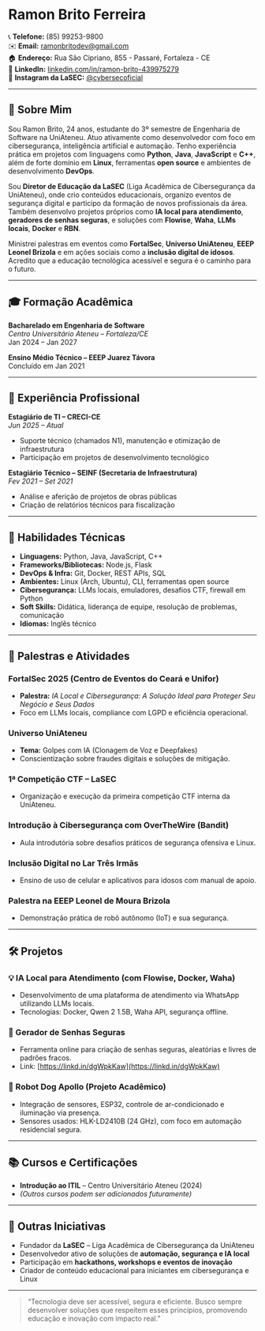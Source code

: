 # Ramon Brito Ferreira

📞 **Telefone:** (85) 99253-9800  
✉️ **Email:** ramonbritodev@gmail.com  
🏠 **Endereço:** Rua São Cipriano, 855 - Passaré, Fortaleza - CE  
💼 **LinkedIn:** [linkedin.com/in/ramon-brito-439975279](https://www.linkedin.com/in/ramon-brito-439975279)  
📸 **Instagram da LaSEC:** [@cybersecoficial](https://www.instagram.com/cybersecoficial)  

---

## 🧠 Sobre Mim

Sou Ramon Brito, 24 anos, estudante do 3º semestre de Engenharia de Software na UniAteneu. Atuo ativamente como desenvolvedor com foco em cibersegurança, inteligência artificial e automação. Tenho experiência prática em projetos com linguagens como **Python**, **Java**, **JavaScript** e **C++**, além de forte domínio em **Linux**, ferramentas **open source** e ambientes de desenvolvimento **DevOps**.

Sou **Diretor de Educação da LaSEC** (Liga Acadêmica de Cibersegurança da UniAteneu), onde crio conteúdos educacionais, organizo eventos de segurança digital e participo da formação de novos profissionais da área. Também desenvolvo projetos próprios como **IA local para atendimento**, **geradores de senhas seguras**, e soluções com **Flowise**, **Waha**, **LLMs locais**, **Docker** e **RBN**.

Ministrei palestras em eventos como **FortalSec**, **Universo UniAteneu**, **EEEP Leonel Brizola** e em ações sociais como a **inclusão digital de idosos**. Acredito que a educação tecnológica acessível e segura é o caminho para o futuro.

---

## 🎓 Formação Acadêmica

**Bacharelado em Engenharia de Software**  
*Centro Universitário Ateneu – Fortaleza/CE*  
Jan 2024 – Jan 2027  

**Ensino Médio Técnico – EEEP Juarez Távora**  
Concluído em Jan 2021

---

## 💼 Experiência Profissional

**Estagiário de TI – CRECI-CE**  
*Jun 2025 – Atual*  
- Suporte técnico (chamados N1), manutenção e otimização de infraestrutura  
- Participação em projetos de desenvolvimento tecnológico  

**Estagiário Técnico – SEINF (Secretaria de Infraestrutura)**  
*Fev 2021 – Set 2021*  
- Análise e aferição de projetos de obras públicas  
- Criação de relatórios técnicos para fiscalização  

---

## 🧪 Habilidades Técnicas

- **Linguagens:** Python, Java, JavaScript, C++
- **Frameworks/Bibliotecas:** Node.js, Flask
- **DevOps & Infra:** Git, Docker, REST APIs, SQL
- **Ambientes:** Linux (Arch, Ubuntu), CLI, ferramentas open source
- **Cibersegurança:** LLMs locais, emuladores, desafios CTF, firewall em Python
- **Soft Skills:** Didática, liderança de equipe, resolução de problemas, comunicação
- **Idiomas:** Inglês técnico

---

## 🎤 Palestras e Atividades

### FortalSec 2025 (Centro de Eventos do Ceará e Unifor)
- **Palestra:** *IA Local e Cibersegurança: A Solução Ideal para Proteger Seu Negócio e Seus Dados*
- Foco em LLMs locais, compliance com LGPD e eficiência operacional.

### Universo UniAteneu
- **Tema:** Golpes com IA (Clonagem de Voz e Deepfakes)
- Conscientização sobre fraudes digitais e soluções de mitigação.

### 1ª Competição CTF – LaSEC
- Organização e execução da primeira competição CTF interna da UniAteneu.

### Introdução à Cibersegurança com OverTheWire (Bandit)
- Aula introdutória sobre desafios práticos de segurança ofensiva e Linux.

### Inclusão Digital no Lar Três Irmãs
- Ensino de uso de celular e aplicativos para idosos com manual de apoio.

### Palestra na EEEP Leonel de Moura Brizola
- Demonstração prática de robô autônomo (IoT) e sua segurança.

---

## 🛠️ Projetos

### 💡 IA Local para Atendimento (com Flowise, Docker, Waha)
- Desenvolvimento de uma plataforma de atendimento via WhatsApp utilizando LLMs locais.  
- Tecnologias: Docker, Qwen 2 1.5B, Waha API, segurança offline.

### 🔐 Gerador de Senhas Seguras
- Ferramenta online para criação de senhas seguras, aleatórias e livres de padrões fracos.  
- Link: [https://linkd.in/dgWpkKaw](https://linkd.in/dgWpkKaw)

### 🤖 Robot Dog Apollo (Projeto Acadêmico)
- Integração de sensores, ESP32, controle de ar-condicionado e iluminação via presença.  
- Sensores usados: HLK-LD2410B (24 GHz), com foco em automação residencial segura.

---

## 📚 Cursos e Certificações

- **Introdução ao ITIL** – Centro Universitário Ateneu (2024)
- *(Outros cursos podem ser adicionados futuramente)*

---

## 📌 Outras Iniciativas

- Fundador da **LaSEC** – Liga Acadêmica de Cibersegurança da UniAteneu  
- Desenvolvedor ativo de soluções de **automação, segurança e IA local**
- Participação em **hackathons, workshops e eventos de inovação**
- Criador de conteúdo educacional para iniciantes em cibersegurança e Linux

---

> “Tecnologia deve ser acessível, segura e eficiente. Busco sempre desenvolver soluções que respeitem esses princípios, promovendo educação e inovação com impacto real.”
